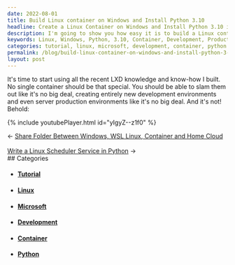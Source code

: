```yaml
---
date: 2022-08-01
title: Build Linux container on Windows and Install Python 3.10
headline: Create a Linux Container on Windows and Install Python 3.10 in Minutes!
description: I'm going to show you how easy it is to build a Linux container on Windows and install Python 3.10. I'm confident that I can quickly and easily create new development and production environments. To demonstrate this process, I'm providing a video tutorial. Follow along and learn how to set up your own Linux container on Windows!
keywords: Linux, Windows, Python, 3.10, Container, Development, Production, Tutorial, Video, Environment, Set Up, Demonstrate, Easy, Quickly, Knowledge, Skills, Simple
categories: tutorial, linux, microsoft, development, container, python
permalink: /blog/build-linux-container-on-windows-and-install-python-3-10/
layout: post
---
```



It's time to start using all the recent LXD knowledge and know-how I built. No
single container should be that special. You should be able to slam them out
like it's no big deal, creating entirely new development environments and even
server production environments like it's no big deal. And it's not! Behold:

{% include youtubePlayer.html id="yIgyZ--z1f0" %}


<div class="arrow-links"><div class="post-nav-prev"><span class="arrow">&larr;&nbsp;</span><a href="/blog/share-folder-between-windows-wsl-linux-container-and-home-cloud/">Share Folder Between Windows, WSL Linux, Container and Home Cloud</a></div> &nbsp; <div class="post-nav-next"><a href="/blog/write-a-linux-scheduler-service-in-python/">Write a Linux Scheduler Service in Python</a><span class="arrow">&nbsp;&rarr;</span></div></div>
## Categories

<ul>
<li><h4><a href='/tutorial/'>Tutorial</a></h4></li>
<li><h4><a href='/linux/'>Linux</a></h4></li>
<li><h4><a href='/microsoft/'>Microsoft</a></h4></li>
<li><h4><a href='/development/'>Development</a></h4></li>
<li><h4><a href='/container/'>Container</a></h4></li>
<li><h4><a href='/python/'>Python</a></h4></li></ul>